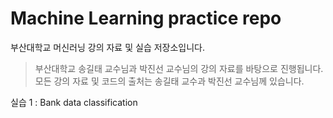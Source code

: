 # Machine Learning practice repo
부산대학교 머신러닝 강의 자료 및 실습 저장소입니다.
> 부산대학교 송길태 교수님과 박진선 교수님의 강의 자료를 바탕으로 진행됩니다.  
> 모든 강의 자료 및 코드의 출처는 송길태 교수과 박진선 교수님께 있습니다.  

실습 1 : Bank data classification
